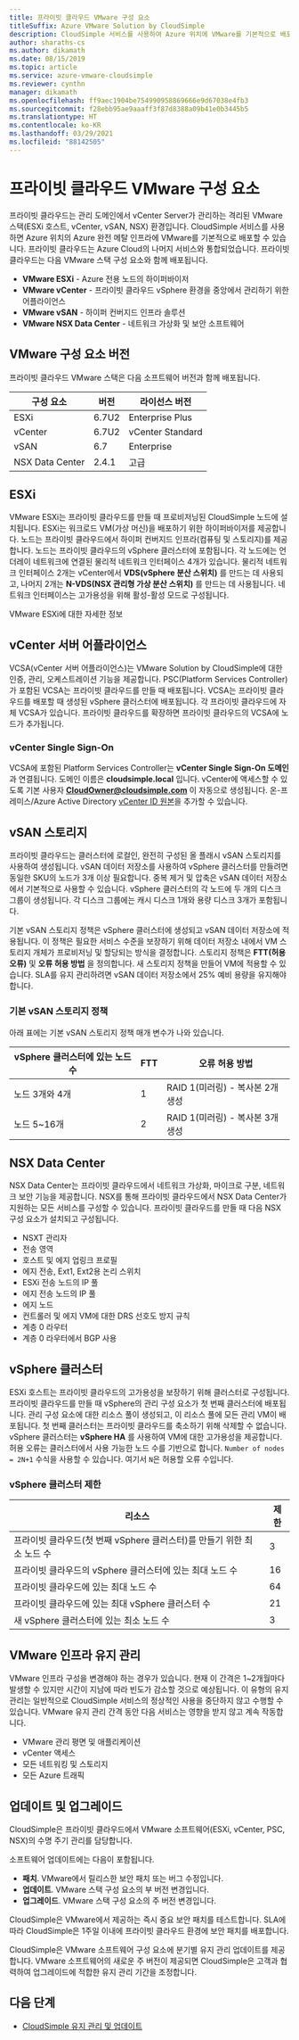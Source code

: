 ```yaml
---
title: 프라이빗 클라우드 VMware 구성 요소
titleSuffix: Azure VMware Solution by CloudSimple
description: CloudSimple 서비스를 사용하여 Azure 위치에 VMware를 기본적으로 배포하는 방법을 알아봅니다. 프라이빗 클라우드는 Azure Cloud의 나머지 서비스와 통합되었습니다.
author: sharaths-cs
ms.author: dikamath
ms.date: 08/15/2019
ms.topic: article
ms.service: azure-vmware-cloudsimple
ms.reviewer: cynthn
manager: dikamath
ms.openlocfilehash: ff9aec1904be754990958869666e9d67038e4fb3
ms.sourcegitcommit: f28ebb95ae9aaaff3f87d8388a09b41e0b3445b5
ms.translationtype: HT
ms.contentlocale: ko-KR
ms.lasthandoff: 03/29/2021
ms.locfileid: "88142505"
---
```

# <a name="private-cloud-vmware-components"></a>프라이빗 클라우드 VMware 구성 요소

프라이빗 클라우드는 관리 도메인에서 vCenter Server가 관리하는 격리된 VMware 스택(ESXi 호스트, vCenter, vSAN, NSX) 환경입니다.  CloudSimple 서비스를 사용하면 Azure 위치의 Azure 완전 메탈 인프라에 VMware를 기본적으로 배포할 수 있습니다.  프라이빗 클라우드는 Azure Cloud의 나머지 서비스와 통합되었습니다.  프라이빗 클라우드는 다음 VMware 스택 구성 요소와 함께 배포됩니다.

* **VMware ESXi** - Azure 전용 노드의 하이퍼바이저
* **VMware vCenter** - 프라이빗 클라우드 vSphere 환경을 중앙에서 관리하기 위한 어플라이언스
* **VMware vSAN** - 하이퍼 컨버지드 인프라 솔루션
* **VMware NSX Data Center** - 네트워크 가상화 및 보안 소프트웨어  

## <a name="vmware-component-versions"></a>VMware 구성 요소 버전

프라이빗 클라우드 VMware 스택은 다음 소프트웨어 버전과 함께 배포됩니다.

| 구성 요소 | 버전 | 라이선스 버전 |
|-----------|---------|------------------|
| ESXi | 6.7U2 | Enterprise Plus |
| vCenter | 6.7U2 | vCenter Standard |
| vSAN | 6.7 | Enterprise |
| NSX Data Center | 2.4.1 | 고급 |

## <a name="esxi"></a>ESXi

VMware ESXi는 프라이빗 클라우드를 만들 때 프로비저닝된 CloudSimple 노드에 설치됩니다.  ESXi는 워크로드 VM(가상 머신)을 배포하기 위한 하이퍼바이저를 제공합니다.  노드는 프라이빗 클라우드에서 하이퍼 컨버지드 인프라(컴퓨팅 및 스토리지)를 제공합니다.  노드는 프라이빗 클라우드의 vSphere 클러스터에 포함됩니다.  각 노드에는 언더레이 네트워크에 연결된 물리적 네트워크 인터페이스 4개가 있습니다.  물리적 네트워크 인터페이스 2개는 vCenter에서 **VDS(vSphere 분산 스위치)** 를 만드는 데 사용되고, 나머지 2개는 **N-VDS(NSX 관리형 가상 분산 스위치)** 를 만드는 데 사용됩니다.  네트워크 인터페이스는 고가용성을 위해 활성-활성 모드로 구성됩니다.

VMware ESXi에 대한 자세한 정보

## <a name="vcenter-server-appliance"></a>vCenter 서버 어플라이언스

VCSA(vCenter 서버 어플라이언스)는 VMware Solution by CloudSimple에 대한 인증, 관리, 오케스트레이션 기능을 제공합니다. PSC(Platform Services Controller)가 포함된 VCSA는 프라이빗 클라우드를 만들 때 배포됩니다.  VCSA는 프라이빗 클라우드를 배포할 때 생성된 vSphere 클러스터에 배포됩니다.  각 프라이빗 클라우드에 자체 VCSA가 있습니다.  프라이빗 클라우드를 확장하면 프라이빗 클라우드의 VCSA에 노드가 추가됩니다.

### <a name="vcenter-single-sign-on"></a>vCenter Single Sign-On

VCSA에 포함된 Platform Services Controller는 **vCenter Single Sign-On 도메인** 과 연결됩니다.  도메인 이름은 **cloudsimple.local** 입니다.  vCenter에 액세스할 수 있도록 기본 사용자 **CloudOwner@cloudsimple.com** 이 자동으로 생성됩니다.  온-프레미스/Azure Active Directory [vCenter ID 원본](set-vcenter-identity.md)을 추가할 수 있습니다.

## <a name="vsan-storage"></a>vSAN 스토리지

프라이빗 클라우드는 클러스터에 로컬인, 완전히 구성된 올 플래시 vSAN 스토리지를 사용하여 생성됩니다.  vSAN 데이터 저장소를 사용하여 vSphere 클러스터를 만들려면 동일한 SKU의 노드가 3개 이상 필요합니다.  중복 제거 및 압축은 vSAN 데이터 저장소에서 기본적으로 사용할 수 있습니다.  vSphere 클러스터의 각 노드에 두 개의 디스크 그룹이 생성됩니다. 각 디스크 그룹에는 캐시 디스크 1개와 용량 디스크 3개가 포함됩니다.

기본 vSAN 스토리지 정책은 vSphere 클러스터에 생성되고 vSAN 데이터 저장소에 적용됩니다.  이 정책은 필요한 서비스 수준을 보장하기 위해 데이터 저장소 내에서 VM 스토리지 개체가 프로비저닝 및 할당되는 방식을 결정합니다.  스토리지 정책은 **FTT(허용 오류)** 및 **오류 허용 방법** 을 정의합니다.  새 스토리지 정책을 만들어 VM에 적용할 수 있습니다. SLA를 유지 관리하려면 vSAN 데이터 저장소에서 25% 예비 용량을 유지해야 합니다.  

### <a name="default-vsan-storage-policy"></a>기본 vSAN 스토리지 정책

아래 표에는 기본 vSAN 스토리지 정책 매개 변수가 나와 있습니다.

| vSphere 클러스터에 있는 노드 수 | FTT | 오류 허용 방법 |
|------------------------------------|-----|--------------------------|
| 노드 3개와 4개 | 1 | RAID 1(미러링) - 복사본 2개 생성 |
| 노드 5~16개 | 2 | RAID 1(미러링) - 복사본 3개 생성 |

## <a name="nsx-data-center"></a>NSX Data Center

NSX Data Center는 프라이빗 클라우드에서 네트워크 가상화, 마이크로 구분, 네트워크 보안 기능을 제공합니다.  NSX를 통해 프라이빗 클라우드에서 NSX Data Center가 지원하는 모든 서비스를 구성할 수 있습니다.  프라이빗 클라우드를 만들 때 다음 NSX 구성 요소가 설치되고 구성됩니다.

* NSXT 관리자
* 전송 영역
* 호스트 및 에지 업링크 프로필
* 에지 전송, Ext1, Ext2용 논리 스위치
* ESXi 전송 노드의 IP 풀
* 에지 전송 노드의 IP 풀
* 에지 노드
* 컨트롤러 및 에지 VM에 대한 DRS 선호도 방지 규칙
* 계층 0 라우터
* 계층 0 라우터에서 BGP 사용

## <a name="vsphere-cluster"></a>vSphere 클러스터

ESXi 호스트는 프라이빗 클라우드의 고가용성을 보장하기 위해 클러스터로 구성됩니다.  프라이빗 클라우드를 만들 때 vSphere의 관리 구성 요소가 첫 번째 클러스터에 배포됩니다.  관리 구성 요소에 대한 리소스 풀이 생성되고, 이 리소스 풀에 모든 관리 VM이 배포됩니다. 첫 번째 클러스터는 프라이빗 클라우드를 축소하기 위해 삭제할 수 없습니다.  vSphere 클러스터는 **vSphere HA** 를 사용하여 VM에 대한 고가용성을 제공합니다.  허용 오류는 클러스터에서 사용 가능한 노드 수를 기반으로 합니다.  ```Number of nodes = 2N+1``` 수식을 사용할 수 있습니다. 여기서 ```N```은 허용할 오류 수입니다.

### <a name="vsphere-cluster-limits"></a>vSphere 클러스터 제한

| 리소스 | 제한 |
|----------|-------|
| 프라이빗 클라우드(첫 번째 vSphere 클러스터)를 만들기 위한 최소 노드 수 | 3 |
| 프라이빗 클라우드의 vSphere 클러스터에 있는 최대 노드 수 | 16 |
| 프라이빗 클라우드에 있는 최대 노드 수 | 64 |
| 프라이빗 클라우드에 있는 최대 vSphere 클러스터 수 | 21 |
| 새 vSphere 클러스터에 있는 최소 노드 수 | 3 |

## <a name="vmware-infrastructure-maintenance"></a>VMware 인프라 유지 관리

VMware 인프라 구성을 변경해야 하는 경우가 있습니다. 현재 이 간격은 1~2개월마다 발생할 수 있지만 시간이 지남에 따라 빈도가 감소할 것으로 예상됩니다. 이 유형의 유지 관리는 일반적으로 CloudSimple 서비스의 정상적인 사용을 중단하지 않고 수행할 수 있습니다. VMware 유지 관리 간격 동안 다음 서비스는 영향을 받지 않고 계속 작동합니다.

* VMware 관리 평면 및 애플리케이션
* vCenter 액세스
* 모든 네트워킹 및 스토리지
* 모든 Azure 트래픽

## <a name="updates-and-upgrades"></a>업데이트 및 업그레이드

CloudSimple은 프라이빗 클라우드에서 VMware 소프트웨어(ESXi, vCenter, PSC, NSX)의 수명 주기 관리를 담당합니다.

소프트웨어 업데이트에는 다음이 포함됩니다.

* **패치**. VMware에서 릴리스한 보안 패치 또는 버그 수정입니다.
* **업데이트**. VMware 스택 구성 요소의 부 버전 변경입니다.
* **업그레이드**. VMware 스택 구성 요소의 주 버전 변경입니다.

CloudSimple은 VMware에서 제공하는 즉시 중요 보안 패치를 테스트합니다. SLA에 따라 CloudSimple은 1주일 이내에 프라이빗 클라우드 환경에 보안 패치를 배포합니다.

CloudSimple은 VMware 소프트웨어 구성 요소에 분기별 유지 관리 업데이트를 제공합니다. VMware 소프트웨어의 새로운 주 버전이 제공되면 CloudSimple은 고객과 협력하여 업그레이드에 적합한 유지 관리 기간을 조정합니다.  

## <a name="next-steps"></a>다음 단계

* [CloudSimple 유지 관리 및 업데이트](cloudsimple-maintenance-updates.md)
